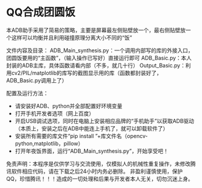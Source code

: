# QQ合成团圆饭

本ADB助手采用了简易的策略，主要是屏幕最左侧贴壁放一个，最右侧贴壁放一个这样可以均衡并且利用碰撞原理分离大小不同的“饭”

文件内容及目录：
ADB_Main_synthesis.py：一个调用内部写的库的外接入口，团圆饭要用的“主函数”，（输入操作已写好）直接运行即可
ADB_Basic.py：本人封装的ADB主库，具体函数请看内部（不多，就几十行）
Output_Basic.py：利用cv2/PIL/matplotlib的库写的截图显示用的库（函数都封装好了，ADB_Basic.py调用上了）

配置及运行方法：
+ 请安装好ADB、python并全部配置好环境变量
+ 打开手机开发者选项（网上百度）
+ 开启USB调试选项，同时在电脑上安装相应品牌的“手机助手”以获取ADB驱动（本质上，安装之后在ADB中能连上手机了，就可以卸载软件了）
+ 安装所有需要的库文件“pip install ”+库文件名（opencv-python,matplotlib，pillow）
+ 打开年夜饭界面，运行“ADB_Main_synthesis.py”，开始享受吧！


免责声明：本程序是仅供学习与交流使用，仅模拟人的机械性重复操作，未修改腾讯软件相应代码，请在下载之后24小时内务必删除。
         非盈利谨慎使用，保护QQ，珍惜腾讯！！！造成的一切处理和后果与开发者本人无关，切勿沉迷上身。
